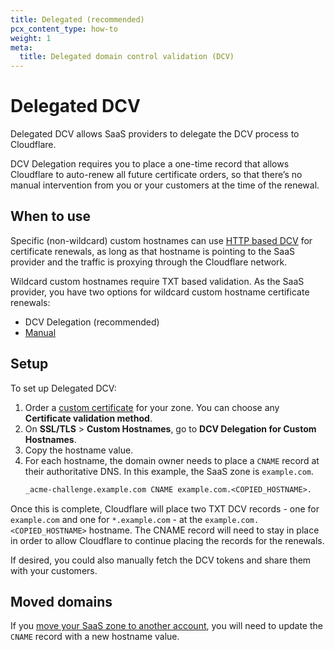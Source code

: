 ```yaml
---
title: Delegated (recommended)
pcx_content_type: how-to
weight: 1
meta:
  title: Delegated domain control validation (DCV)
---
```


# Delegated DCV

Delegated DCV allows SaaS providers to delegate the DCV process to Cloudflare.

DCV Delegation requires you to place a one-time record that allows Cloudflare to auto-renew all future certificate orders, so that there’s no manual intervention from you or your customers at the time of the renewal.

## When to use

Specific (non-wildcard) custom hostnames can use [HTTP based DCV](/cloudflare-for-platforms/cloudflare-for-saas/security/certificate-management/issue-and-validate/validate-certificates/http/) for certificate renewals, as long as that hostname is pointing to the SaaS provider and the traffic is proxying through the Cloudflare network.

Wildcard custom hostnames require TXT based validation. As the SaaS provider, you have two options for wildcard custom hostname certificate renewals: 
- DCV Delegation (recommended) 
- [Manual](/cloudflare-for-platforms/cloudflare-for-saas/security/certificate-management/issue-and-validate/validate-certificates/txt/)

## Setup

To set up Delegated DCV:

1. Order a [custom certificate](/cloudflare-for-platforms/cloudflare-for-saas/security/certificate-management/issue-and-validate/issue-certificates/) for your zone. You can choose any **Certificate validation method**.
2. On **SSL/TLS** > **Custom Hostnames**, go to **DCV Delegation for Custom Hostnames**.
3. Copy the hostname value.
4. For each hostname, the domain owner needs to place a `CNAME` record at their authoritative DNS. In this example, the SaaS zone is `example.com`.
    ```txt
    _acme-challenge.example.com CNAME example.com.<COPIED_HOSTNAME>.
    ```

Once this is complete, Cloudflare will place two TXT DCV records - one for `example.com` and one for `*.example.com` - at the `example.com.<COPIED_HOSTNAME>` hostname. The CNAME record will need to stay in place in order to allow Cloudflare to continue placing the records for the renewals.

If desired, you could also manually fetch the DCV tokens and share them with your customers.

## Moved domains

 If you [move your SaaS zone to another account](/fundamentals/get-started/basic-tasks/manage-domains/move-domain/), you will need to update the `CNAME` record with a new hostname value.